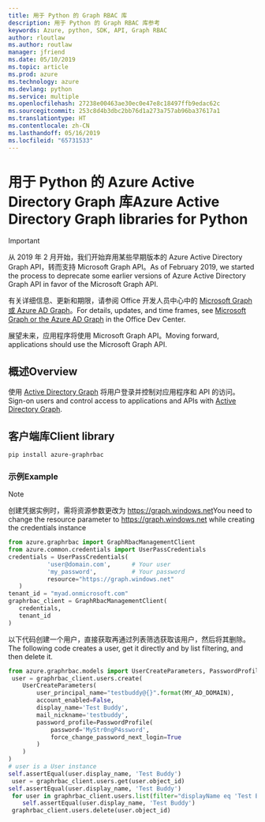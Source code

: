 ```yaml
---
title: 用于 Python 的 Graph RBAC 库
description: 用于 Python 的 Graph RBAC 库参考
keywords: Azure, python, SDK, API, Graph RBAC
author: rloutlaw
ms.author: routlaw
manager: jfriend
ms.date: 05/10/2019
ms.topic: article
ms.prod: azure
ms.technology: azure
ms.devlang: python
ms.service: multiple
ms.openlocfilehash: 27238e00463ae30ec0e47e8c18497ffb9edac62c
ms.sourcegitcommit: 253c8d4b3dbc2bb76d1a273a757ab96ba37617a1
ms.translationtype: HT
ms.contentlocale: zh-CN
ms.lasthandoff: 05/16/2019
ms.locfileid: "65731533"
---
```

# <a name="azure-active-directory-graph-libraries-for-python"></a><span data-ttu-id="03594-104">用于 Python 的 Azure Active Directory Graph 库</span><span class="sxs-lookup"><span data-stu-id="03594-104">Azure Active Directory Graph libraries for Python</span></span>

> [!IMPORTANT]
>
> <span data-ttu-id="03594-105">从 2019 年 2 月开始，我们开始弃用某些早期版本的 Azure Active Directory Graph API，转而支持 Microsoft Graph API。</span><span class="sxs-lookup"><span data-stu-id="03594-105">As of February 2019, we started the process to deprecate some earlier versions of Azure Active Directory Graph API in favor of the Microsoft Graph API.</span></span> 
>
> <span data-ttu-id="03594-106">有关详细信息、更新和期限，请参阅 Office 开发人员中心中的 [Microsoft Graph 或 Azure AD Graph](https://dev.office.com/blogs/microsoft-graph-or-azure-ad-graph)。</span><span class="sxs-lookup"><span data-stu-id="03594-106">For details, updates, and time frames, see [Microsoft Graph or the Azure AD Graph](https://dev.office.com/blogs/microsoft-graph-or-azure-ad-graph) in the Office Dev Center.</span></span>
>
> <span data-ttu-id="03594-107">展望未来，应用程序将使用 Microsoft Graph API。</span><span class="sxs-lookup"><span data-stu-id="03594-107">Moving forward, applications should use the Microsoft Graph API.</span></span> 

## <a name="overview"></a><span data-ttu-id="03594-108">概述</span><span class="sxs-lookup"><span data-stu-id="03594-108">Overview</span></span> 

<span data-ttu-id="03594-109">使用 [Active Directory Graph](/azure/active-directory/develop/active-directory-graph-apis) 将用户登录并控制对应用程序和 API 的访问。</span><span class="sxs-lookup"><span data-stu-id="03594-109">Sign-on users and control access to applications and APIs with [Active Directory Graph](/azure/active-directory/develop/active-directory-graph-apis).</span></span>   

## <a name="client-library"></a><span data-ttu-id="03594-110">客户端库</span><span class="sxs-lookup"><span data-stu-id="03594-110">Client library</span></span>   

 ```bash    
pip install azure-graphrbac 
``` 

### <a name="example"></a><span data-ttu-id="03594-111">示例</span><span class="sxs-lookup"><span data-stu-id="03594-111">Example</span></span> 
> [!NOTE]   
> <span data-ttu-id="03594-112">创建凭据实例时，需将资源参数更改为 https://graph.windows.net</span><span class="sxs-lookup"><span data-stu-id="03594-112">You need to change the resource parameter to https://graph.windows.net while creating the credentials instance</span></span>    
 ```python  
from azure.graphrbac import GraphRbacManagementClient   
from azure.common.credentials import UserPassCredentials    
 credentials = UserPassCredentials( 
            'user@domain.com',      # Your user 
            'my_password',          # Your password 
            resource="https://graph.windows.net"    
    )   
 tenant_id = "myad.onmicrosoft.com" 
 graphrbac_client = GraphRbacManagementClient(  
    credentials,    
    tenant_id   
)   
``` 
<span data-ttu-id="03594-113">以下代码创建一个用户，直接获取再通过列表筛选获取该用户，然后将其删除。</span><span class="sxs-lookup"><span data-stu-id="03594-113">The following code creates a user, get it directly and by list filtering, and then delete it.</span></span>   
```python   
from azure.graphrbac.models import UserCreateParameters, PasswordProfile    
 user = graphrbac_client.users.create(  
    UserCreateParameters(   
        user_principal_name="testbuddy@{}".format(MY_AD_DOMAIN),    
        account_enabled=False,  
        display_name='Test Buddy',  
        mail_nickname='testbuddy',  
        password_profile=PasswordProfile(   
            password='MyStr0ngP4ssword',    
            force_change_password_next_login=True   
        )   
    )   
)   
# user is a User instance   
self.assertEqual(user.display_name, 'Test Buddy')   
 user = graphrbac_client.users.get(user.object_id)  
self.assertEqual(user.display_name, 'Test Buddy')   
 for user in graphrbac_client.users.list(filter="displayName eq 'Test Buddy'"): 
    self.assertEqual(user.display_name, 'Test Buddy')   
 graphrbac_client.users.delete(user.object_id)  
```